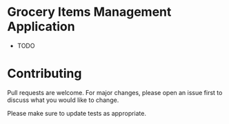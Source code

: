 # Grocery Items Management Application

* TODO

# Contributing

Pull requests are welcome. For major changes, please open an issue first to discuss what you would like to change.

Please make sure to update tests as appropriate.

